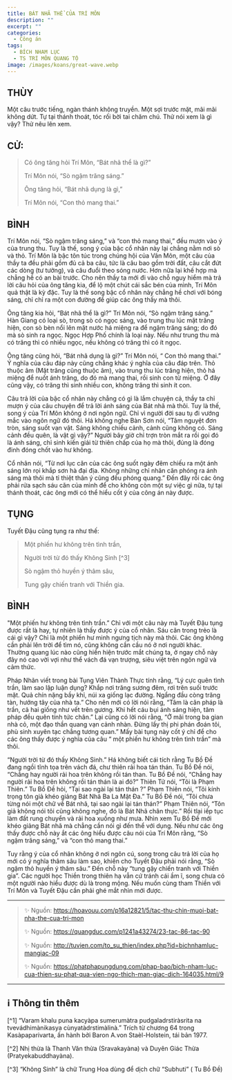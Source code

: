 ```yaml
---
title: BÁT NHÃ THỂ CỦA TRÍ MÔN
description: ""
excerpt: ""
categories:
  - Công án
tags:
  - BÍCH NHAM LỤC
  - TS TRÍ MÔN QUANG TỘ
image: /images/koans/great-wave.webp
---
```


## THÙY

Một câu trước tiếng, ngàn thánh không truyền. Một sợi trước mặt, mãi mãi không dứt. Tự tại thánh thoát, tóc rối bời tai chăm chú. Thử nói xem là gì vậy? Thử nêu lên xem.

## CỬ:

> Có ông tăng hỏi Trí Môn, “Bát nhã thể là gì?” 
> 
> Trí Môn nói, “Sò ngậm trăng sáng.” 
> 
> Ông tăng hỏi, “Bát nhã dụng là gì,” 
> 
> Trí Môn nói, “Con thỏ mang thai.”

## BÌNH

Trí Môn nói, “Sò ngậm trăng sáng,” và “con thỏ mang thai,” đều mượn vào ý của trung thu. Tuy là thế, song ý của bậc cổ nhân này lại chẳng nằm nơi sò và thỏ. Trí Môn là bậc tôn túc trong chúng hội của Vân Môn, một câu của thầy ta đều phải gồm đủ cả ba câu, tức là câu bao gồm trời đất, câu cắt đứt các dòng (tư tưởng), và câu đuổi theo sóng nước. Hơn nữa lại khế hợp mà chẳng hề có an bài trước. Cho nên thầy ta mới đi vào chỗ nguy hiểm mà trả lời câu hỏi của ông tăng kia, để lộ một chút cái sắc bén của mình, Trí Môn quả thật là kỳ đặc. Tuy là thế song bậc cổ nhân này chẳng hề chơi với bóng sáng, chỉ chỉ ra một con đường để giúp các ông thấy mà thôi.

Ông tăng kia hỏi, “Bát nhã thể là gì?” Trí Môn nói, “Sò ngậm trăng sáng.” Hàn Giang có loại sò, trong sò có ngọc sáng, vào trung thu lúc mặt trăng hiện, con sò bèn nổi lên mặt nước há miệng ra để ngậm trăng sáng; do đó mà sò sinh ra ngọc. Ngọc Hợp Phố chính là loại này. Nếu như trung thu mà có trăng thì có nhiều ngọc, nếu không có trăng thì có ít ngọc.

Ông tăng cũng hỏi, “Bát nhã dụng là gì?” Trí Môn nói, “ Con thỏ mang thai.” Ý nghĩa của câu đáp này cũng chẳng khác ý nghĩa của câu đáp trên. Thỏ thuộc âm (Mặt trăng cũng thuộc âm), vào trung thu lúc trăng hiện, thỏ há miệng để nuốt ánh trăng, do đó mà mang thai, rồi sinh con từ miệng. Ở đây cũng vậy, có trăng thì sinh nhiều con, không trăng thì sinh ít con.

Câu trả lời của bậc cổ nhân này chẳng có gì là lắm chuyện cả, thầy ta chỉ mượn ý của câu chuyện để trả lời ánh sáng của Bát nhã mà thôi. Tuy là thế, song ý của Trí Môn không ở nơi ngôn ngữ. Chỉ vì người đời sau tụ đi vướng mắc vào ngôn ngữ đó thôi. Há không nghe Bàn Sơn nói, “Tâm nguyệt đơn tròn, sáng suốt vạn vật. Sáng không chiếu cảnh, cảnh cũng không có. Sáng cảnh đều quên, là vật gì vậy?” Người bây giờ chỉ trợn tròn mắt ra rồi gọi đó là ánh sáng, chỉ sinh kiến giải từ thiên chấp của họ mà thôi, đúng là đóng đinh đóng chốt vào hư không.

Cổ nhân nói, “Từ nơi lục căn của các ông suốt ngày đêm chiếu ra một ánh sáng lớn rọi khắp sơn hà đại địa. Không những chỉ nhãn căn phóng ra ánh sáng mà thôi mà tỉ thiệt thân ý cũng đều phóng quang.” Đến đây rồi các ông phải rửa sạch sáu căn của mình để cho không còn một sự việc gì nữa, tự tại thánh thoát, các ông mới có thể hiểu cốt ý của công án này được.

## TỤNG

Tuyết Đậu cũng tụng ra như thế:

> Một phiến hư không trên tình trần,
>
> Người trời từ đó thấy Không Sinh [^3]
>
> Sò ngậm thỏ huyền ý thâm sâu,
>
> Tung gậy chiến tranh với Thiền gia.

## BÌNH

"Một phiến hư không trên tình trần.” Chỉ với một câu này mà Tuyết Đậu tụng được rất là hay, tự nhiên là thấy được ý của cổ nhân. Sáu căn trong trẻo là cái gì vậy? Chỉ là một phiến hư minh ngưng tịch này mà thôi. Các ông không cần phải lên trời để tìm nó, cũng không cần cầu nó ở nơi người khác. Thường quang lúc nào cũng hiển hiện trước mắt chúng ta, ở ngay chỗ này đây nó cao vời vợi như thể vách đá vạn trượng, siêu việt trên ngôn ngữ và cảm thức.

Pháp Nhãn viết trong bài Tụng Viên Thành Thực tính rằng, “Lý cực quên tình trần, làm sao lập luận dụng? Khắp nơi trăng sương đêm, rơi trên suối trước mặt. Quả chín nặng bầy khỉ, núi xa giống lạc đường. Ngẩng đầu còng trăng tàn, hướng tây của nhà ta.” Cho nên mới có lời nói rằng, “Tâm là căn pháp là trần, cả hai giống như vết trên gương. Khi hết cáu bụi ánh sáng hiện, tâm pháp đều quên tính tức chân.” Lại cũng có lời nói rằng, “Ở mãi trong ba gian nhà cỏ, một đạo thần quang vạn cảnh nhàn. Đừng lấy thị phi phán đoán tôi, phù sinh xuyên tạc chẳng tương quan.” Mấy bài tụng này cốt ý chỉ để cho các ông thấy được ý nghĩa của câu “ một phiến hư không trên tình trần” mà thôi.

“Người trời từ đó thấy Không Sinh.” Há không biết cái tích rằng Tu Bồ Đề đang ngồi tĩnh tọa trên vách đá, chư thiên rải hoa tán thán. Tu Bồ Đề nói, “Chẳng hay người rải hoa trên không rồi tán than. Tu Bồ Đề nói, “Chẳng hay người rải hoa trên không rồi tán thán là ai đó?” Thiên Tử nói, “Tôi là Phạm Thiên.” Tu Bồ Đề hỏi, “Tại sao ngài lại tán thán ?” Phạm Thiên nói, “Tôi kính trọng tôn giả khéo giảng Bát Nhã Ba La Mật Đa.” Tu Bồ Đề nói, “Tôi chưa từng nói một chữ về Bát nhã, tại sao ngài lại tán thán?” Phạm Thiên nói, “Tôn giả không nói tôi cũng không nghe, đó là Bát Nhã chân thực.” Rồi tlại iếp tục làm đất rung chuyển và rải hoa xuống như mưa. Nhìn xem Tu Bồ Đề mới khéo giảng Bát nhã mà chẳng cần nói gì đến thể với dụng. Nếu như các ông thấy được chỗ này ắt các ông hiểu được câu nói của Trí Môn rằng, “Sò ngậm trăng sáng,” và “con thỏ mang thai.”

Tuy rằng ý của cổ nhân không ở nơi ngôn cú, song trong câu trả lời của họ mới có ý nghĩa thâm sâu làm sao, khiến cho Tuyết Đậu phải nói rằng, “Sò ngậm thỏ huyền ý thâm sâu.” Đến chỗ này “tung gậy chiến tranh với Thiền gia”. Các người học Thiền trong thiên hạ vẫn cứ tránh cái ầm ĩ, song chưa có một người nào hiểu được dù là trong mộng. Nếu muốn cùng tham Thiền với Trí Môn và Tuyết Đậu cần phải ghé mắt nhìn mới được.




<hr class="blog-rule" />

> ✨ Nguồn: https://hoavouu.com/p16a12821/5/tac-thu-chin-muoi-bat-nha-the-cua-tri-mon
>
> ✨ Nguồn: https://quangduc.com/p1241a43274/23-tac-86-tac-90
>
> ✨ Nguồn: http://tuvien.com/to_su_thien/index.php?id=bichnhamluc-mangiac-09
>
> ✨ Nguồn: https://phatphapungdung.com/phap-bao/bich-nham-luc-cua-thien-su-phat-qua-vien-ngo-thich-man-giac-dich-164035.html/9

<hr class="blog-rule" />

## ℹ️ Thông tin thêm

[^0]: ⭐️


[^1] “Varam khalu puna kacyàpa sumerumàtra pudgaladrstiràsrita na tvevádhimànikasya cùnyatàdrstimàlinà.” Trích từ chương 64 trong Kasàpaparivarta, ấn hành bởi Baron A.von Staèl-Holstein, tái bản 1977.

[^2] Nhị thừa là Thanh Văn thừa (Sravakayàna) và Duyên Giác Thừa (Pratyekabuddhayàna).

[^3] “Không Sinh” là chữ Trung Hoa dùng để dịch chữ “Subhuti” ( Tu Bồ Đề)